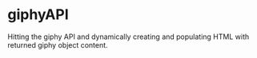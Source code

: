 # giphyAPI
Hitting the giphy API and dynamically creating and populating HTML with returned giphy object content.
